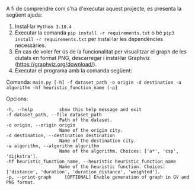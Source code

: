 A fi de comprendre com s'ha d'executar aquest projecte, es presenta la següent ajuda:

1. Instal·lar `Python 3.10.4`
2. Executar la comanda `pip install -r requirements.txt` o bé `pip3 install -r requirements.txt` per instal·lar les dependències necessàries.
3. En cas de voler fer ús de la funcionalitat per visualitzar el graph de les ciutats en format PNG, descarregar i instal·lar Graphviz (https://graphviz.org/download/).
4. Executar el programa amb la comanda següent:

Comanda: `main.py [-h] -f dataset_path -o origin -d destination -a algorithm -hf heuristic_function_name [-p]`

Opcions:

    -h, --help          show this help message and exit
    -f dataset_path, --file dataset_path
                        Path of the dataset.
    -o origin, --origin origin
                        Name of the origin city.
    -d destination, --destination destination
                        Name of the destination city.
    -a algorithm, --algorithm algorithm
                        Name of the algorithm. Choices: ['a*', 'csp', 'dijkstra'].
    -hf heuristic_function_name, --heuristic heuristic_function_name
                        Name of the heuristic function. Choices: ['distance', 'duration', 'duration_distance', 'weighted'].
    -p, --print-graph     [OPTIONAL] Enable generation of graph in GV and PNG format.

